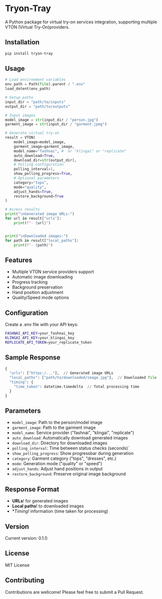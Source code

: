 # Tryon-Tray

A Python package for virtual try-on services integration, supporting multiple VTON (Virtual Try-On)providers.

## Installation

```sh
pip install tryon-tray
```

## Usage

```python
# Load environment variables
env_path = Path(file).parent / ".env"
load_dotent(env_path)

# Setup paths
input_dir = "path/to/inputs"
output_dir = "path/to/outputs"

# Input images
model_image = str(input_dir / "person.jpg")
garment_image = str(input_dir / "garment.jpeg")

# Generate virtual try-on
result = VTON(
    model_image=model_image,
    garment_image=garment_image,
    model_name="fashnai", #  or "klingai" or "replicate"
    auto_download=True,
    download_dir=str(output_dir),
    # Polling configuration
    polling_interval=1,
    show_polling_progress=True,
    # Optional parameters
    category="tops",
    mode="quality",
    adjust_hands=True,
    restore_background=True
)

# Access results
print("\nGenerated image URLs:")
for url in result["urls"]:
    print(f"- {url}")


print("\nDownloaded images:")
for path in result["local_paths"]:
    print(f"- {path}")
```

## Features

- Multiple VTON service providers support  
- Automatic image downloading   
- Progress tracking  
- Background preservation   
- Hand position adjustment   
- Quality/Speed mode options  

## Configuration

Create a .env file with your API keys:

```sh
FASHNAI_API_KEY=your_fashnai_key
KLINGAI_API_KEY=your_klingai_key
REPLICATE_API_TOKEN=your_replicate_token
```

## Sample Response


```python
{
  "urls": ["https:/..."],  // Generated image URLs
  "local_paths": ["path/to/downloaded/image.jpg"],  // Downloaded file paths
  "timing": {
    "time_taken": datetime.timedelta  // Total processing time
  }
}
```

## Parameters

- `model_image`: Path to the person/model image  
- `garment_image`: Path to the garment image  
- `model_name`: Service provider ("fashnai", "klingai", "replicate") 
- `auto_download`: Automatically download generated images  
- `download_dir`: Directory for downloaded images  
- `polling_interval`: Time between status checks (seconds)`
- `show_polling_progress`: Show progressbar during generation   
- `category`: Garment category ("tops", "dresses", etc.)  
- `mode`: Generation mode ("quality" or "speed")  
- `adjust_hands`: Adjust hand positions in output  
- `restore_background`: Preserve original image background 


## Response Format

- **URLs**! for generated images  
- **Local paths**! to downloaded images  
- **Timing!* information (time taken for processing)

## Version

Current version: 0.1.0

## License

MIT License

## Contributing

Contributions are wellcome! Please feel free to submit a Pull Request.
